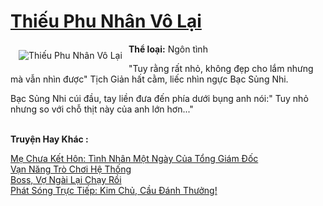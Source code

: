 <a href="https://utruyen.com/truyen/thieu-phu-nhan-vo-lai/17434/" title="Thiếu Phu Nhân Vô Lại"><h1>Thiếu Phu Nhân Vô Lại</h1></a><div style="display:table"><img align="right" style="float: left; padding: 10px;" src="https://utruyen.com/images/story/200x260/thieu-phu-nhan-vo-lai.jpg" alt="Thiếu Phu Nhân Vô Lại"><b>Thể loại:</b> Ngôn tình<p></p>"Tuy rằng rất nhỏ, không đẹp cho lắm nhưng mà vẫn nhìn được" Tịch Giản hất cằm, liếc nhìn ngực Bạc Sủng Nhi.<p></p>Bạc Sủng Nhi cúi đầu, tay liền đưa đến phía dưới bụng anh nói:" Tuy nhỏ nhưng so với chỗ thịt này của anh lớn hơn..."</div><p><br><b>Truyện Hay Khác :</b></p><a href="https://utruyen.com/truyen/me-chua-ket-hon-tinh-nhan-mot-ngay-cua-tong-giam-doc/17432/" alt="Mẹ Chưa Kết Hôn: Tình Nhân Một Ngày Của Tổng Giám Đốc">Mẹ Chưa Kết Hôn: Tình Nhân Một Ngày Của Tổng Giám Đốc</a><br/><a href="https://github.com/quanluxury/ngontinhhot/tree/master/truyenhay/19274/" alt="Vạn Năng Trò Chơi Hệ Thống">Vạn Năng Trò Chơi Hệ Thống</a><br/><a href="https://github.com/quanluxury/ngontinhhot/tree/master/truyenhay/19029/" alt="Boss, Vợ Ngài Lại Chạy Rồi">Boss, Vợ Ngài Lại Chạy Rồi</a><br/><a href="https://github.com/quanluxury/ngontinhhot/tree/master/truyenhay/19270/" alt="Phát Sóng Trực Tiếp: Kim Chủ, Cầu Đánh Thưởng!">Phát Sóng Trực Tiếp: Kim Chủ, Cầu Đánh Thưởng!</a><br/>